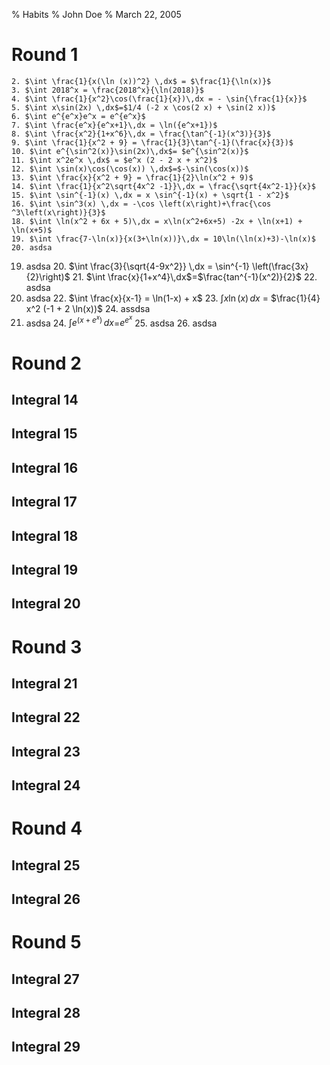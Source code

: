 % Habits
% John Doe
% March 22, 2005

# Round 1

    2. $\int \frac{1}{x(\ln (x))^2} \,dx$ = $\frac{1}{\ln(x)}$
    3. $\int 2018^x = \frac{2018^x}{\ln(2018)}$
    4. $\int \frac{1}{x^2}\cos(\frac{1}{x})\,dx = - \sin{\frac{1}{x}}$
    5. $\int x\sin(2x) \,dx$=$1/4 (-2 x \cos(2 x) + \sin(2 x))$
    6. $\int e^{e^x}e^x = e^{e^x}$
    7. $\int \frac{e^x}{e^x+1}\,dx = \ln({e^x+1})$
    8. $\int \frac{x^2}{1+x^6}\,dx = \frac{\tan^{-1}(x^3)}{3}$
    9. $\int \frac{1}{x^2 + 9} = \frac{1}{3}\tan^{-1}(\frac{x}{3})$
    10. $\int e^{\sin^2(x)}\sin(2x)\,dx$= $e^{\sin^2(x)}$
    11. $\int x^2e^x \,dx$ = $e^x (2 - 2 x + x^2)$
    12. $\int \sin(x)\cos(\cos(x)) \,dx$=$-\sin(\cos(x))$
    13. $\int \frac{x}{x^2 + 9} = \frac{1}{2}\ln(x^2 + 9)$
    14. $\int \frac{1}{x^2\sqrt{4x^2 -1}}\,dx = \frac{\sqrt{4x^2-1}}{x}$
    15. $\int \sin^{-1}(x) \,dx = x \sin^{-1}(x) + \sqrt{1 - x^2}$
    16. $\int \sin^3(x) \,dx = -\cos \left(x\right)+\frac{\cos ^3\left(x\right)}{3}$
    18. $\int \ln(x^2 + 6x + 5)\,dx = x\ln(x^2+6x+5) -2x + \ln(x+1) + \ln(x+5)$
    19. $\int \frac{7-\ln(x)}{x(3+\ln(x))}\,dx = 10\ln(\ln(x)+3)-\ln(x)$
    20. asdsa
19. asdsa
    20. $\int \frac{3}{\sqrt{4-9x^2}} \,dx = \sin^{-1} \left(\frac{3x}{2}\right)$
    21. $\int \frac{x}{1+x^4}\,dx$=$\frac{tan^{-1}(x^2)}{2}$
    22. asdsa
21. asdsa
    22. $\int \frac{x}{x-1} = \ln(1-x) + x$
    23. $\int x\ln(x) \,dx$ = $\frac{1}{4} x^2 (-1 + 2 \ln(x))$
    24. assdsa
23. asdsa
    24. $\int e^{(x+e^x)} \,dx$=$e^{e^{x}}$
    25. asdsa
    26. asdsa

# Round 2
## Integral 14
## Integral 15
## Integral 16
## Integral 17
## Integral 18
## Integral 19
## Integral 20

# Round 3
## Integral 21
## Integral 22
## Integral 23
## Integral 24

# Round 4
## Integral 25
## Integral 26

# Round 5

## Integral 27
## Integral 28
## Integral 29
